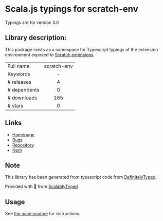 
# Scala.js typings for scratch-env

Typings are for version 3.0

## Library description:
This package exists as a namespace for Typescript typings of the extension environment exposed to [Scratch extensions](https://en.scratch-wiki.info/wiki/Scratch_Extension).

|                    |                 |
| ------------------ | :-------------: |
| Full name          | scratch-env |
| Keywords           | - |
| # releases         | 4 |
| # dependents       | 0 |
| # downloads        | 165 |
| # stars            | 0 |

## Links
- [Homepage](https://github.com/Richienb/scratch-env#readme)
- [Bugs](https://github.com/Richienb/scratch-env/issues)
- [Repository](https://github.com/Richienb/scratch-env)
- [Npm](https://www.npmjs.com/package/scratch-env)
    


## Note
This library has been generated from typescript code from [DefinitelyTyped](https://definitelytyped.org).

Provided with :purple_heart: from [ScalablyTyped](https://github.com/oyvindberg/ScalablyTyped)

## Usage
See [the main readme](../../readme.md) for instructions.


